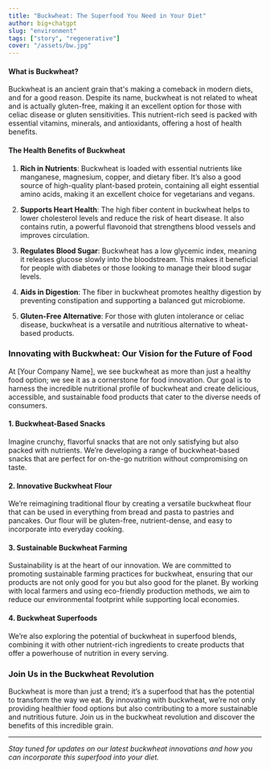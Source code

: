 ```yaml
---
title: "Buckwheat: The Superfood You Need in Your Diet"
author: big+chatgpt
slug: "environment"
tags: ["story", "regenerative"]
cover: "/assets/bw.jpg"
---
```


#### What is Buckwheat?

Buckwheat is an ancient grain that's making a comeback in modern diets, and for a good reason. Despite its name, buckwheat is not related to wheat and is actually gluten-free, making it an excellent option for those with celiac disease or gluten sensitivities. This nutrient-rich seed is packed with essential vitamins, minerals, and antioxidants, offering a host of health benefits.

#### The Health Benefits of Buckwheat

1. **Rich in Nutrients**: Buckwheat is loaded with essential nutrients like manganese, magnesium, copper, and dietary fiber. It’s also a good source of high-quality plant-based protein, containing all eight essential amino acids, making it an excellent choice for vegetarians and vegans.

2. **Supports Heart Health**: The high fiber content in buckwheat helps to lower cholesterol levels and reduce the risk of heart disease. It also contains rutin, a powerful flavonoid that strengthens blood vessels and improves circulation.

3. **Regulates Blood Sugar**: Buckwheat has a low glycemic index, meaning it releases glucose slowly into the bloodstream. This makes it beneficial for people with diabetes or those looking to manage their blood sugar levels.

4. **Aids in Digestion**: The fiber in buckwheat promotes healthy digestion by preventing constipation and supporting a balanced gut microbiome.

5. **Gluten-Free Alternative**: For those with gluten intolerance or celiac disease, buckwheat is a versatile and nutritious alternative to wheat-based products.

### Innovating with Buckwheat: Our Vision for the Future of Food

At [Your Company Name], we see buckwheat as more than just a healthy food option; we see it as a cornerstone for food innovation. Our goal is to harness the incredible nutritional profile of buckwheat and create delicious, accessible, and sustainable food products that cater to the diverse needs of consumers.

#### 1. **Buckwheat-Based Snacks**

Imagine crunchy, flavorful snacks that are not only satisfying but also packed with nutrients. We’re developing a range of buckwheat-based snacks that are perfect for on-the-go nutrition without compromising on taste.

#### 2. **Innovative Buckwheat Flour**

We’re reimagining traditional flour by creating a versatile buckwheat flour that can be used in everything from bread and pasta to pastries and pancakes. Our flour will be gluten-free, nutrient-dense, and easy to incorporate into everyday cooking.

#### 3. **Sustainable Buckwheat Farming**

Sustainability is at the heart of our innovation. We are committed to promoting sustainable farming practices for buckwheat, ensuring that our products are not only good for you but also good for the planet. By working with local farmers and using eco-friendly production methods, we aim to reduce our environmental footprint while supporting local economies.

#### 4. **Buckwheat Superfoods**

We’re also exploring the potential of buckwheat in superfood blends, combining it with other nutrient-rich ingredients to create products that offer a powerhouse of nutrition in every serving.

### Join Us in the Buckwheat Revolution

Buckwheat is more than just a trend; it’s a superfood that has the potential to transform the way we eat. By innovating with buckwheat, we’re not only providing healthier food options but also contributing to a more sustainable and nutritious future. Join us in the buckwheat revolution and discover the benefits of this incredible grain.

---

_Stay tuned for updates on our latest buckwheat innovations and how you can incorporate this superfood into your diet._
